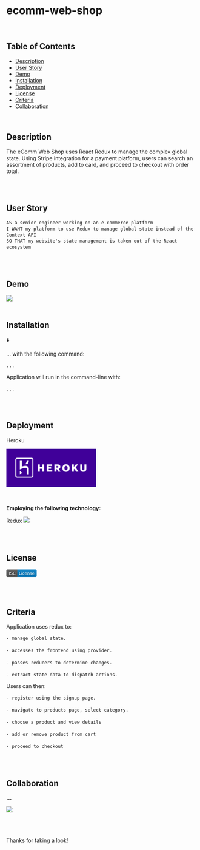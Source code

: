 # ecomm-web-shop

<br />

## Table of Contents

- [Description](#description)
- [User Story](#user-story)
- [Demo](#demo)
- [Installation](#installation)
- [Deployment](#deployment)
- [License](#license)
- [Criteria](#criteria)
- [Collaboration](#collaboration)

<br />

## Description

The eComm Web Shop uses React Redux to manage the complex global state. Using Stripe integration for a payment platform, users can search an assortment of products, add to card, and proceed to checkout with order total.

<br />
<br />

## User Story

```
AS a senior engineer working on an e-commerce platform
I WANT my platform to use Redux to manage global state instead of the Context API
SO THAT my website's state management is taken out of the React ecosystem
```

<br />
<br />

## Demo

<img width="1200" src="./assets/demo/...png">

<br />
<br />

## Installation

⬇️

... with the following command:

```
...
```

Application will run in the command-line with:

```
...
```

<br />
<br />

## Deployment

Heroku

[<img src="./assets/images/heroku.png" height="100px">](https://.../)

<br />

**Employing the following technology:**

Redux
[<img src="./assets/images/...svg" height="20px">](https://redux.js.org/)

<br />
<br />

## License

[<img src="./assets/images/isc.svg" height="20px">](https://choosealicense.com/licenses/isc/)

<br />
<br />

## Criteria

Application uses redux to:

```
- manage global state.

- accesses the frontend using provider.

- passes reducers to determine changes.

- extract state data to dispatch actions.
```

Users can then:

```
- register using the signup page.

- navigate to products page, select category.

- choose a product and view details

- add or remove product from cart

- proceed to checkout
```

<br />
<br />

## Collaboration

**...**

<a href="https://github.com/..."><img src="https://avatars.githubusercontent.com/u/..." width="50px"/></a>

<br />
<br />

Thanks for taking a look!
